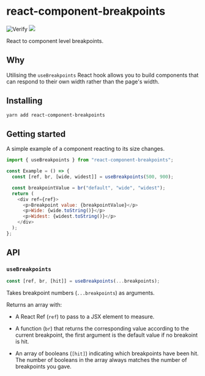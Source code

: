 # react-component-breakpoints

![Verify](https://github.com/LeeCheneler/react-component-breakpoints/workflows/Verify/badge.svg)
<img style="display: inline-block; margin-right: 5px;" src="https://badgen.net/github/release/LeeCheneler/react-component-breakpoints" />


React to component level breakpoints.

## Why

Utilising the `useBreakpoints` React hook allows you to build components that can respond to their own width rather than the page's width.

## Installing

```sh
yarn add react-component-breakpoints
```

## Getting started

A simple example of a component reacting to its size changes.

```js
import { useBreakpoints } from "react-component-breakpoints";

const Example = () => {
  const [ref, br, [wide, widest]] = useBreakpoints(500, 900);

  const breakpointValue = br("default", "wide", "widest");
  return (
    <div ref={ref}>
      <p>Breakpoint value: {breakpointValue}</p>
      <p>Wide: {wide.toString()}</p>
      <p>Widest: {widest.toString()}</p>
    </div>
  );
};
```

## API

### `useBreakpoints`

```js
const [ref, br, [hit]] = useBreakpoints(...breakpoints);
```

Takes breakpoint numbers (`...breakpoints`) as arguments.

Returns an array with:

- A React Ref (`ref`) to pass to a JSX element to measure.

- A function (`br`) that returns the corresponding value according to the current breakpoint, the first argument is the default value if no breakoint is hit.

- An array of booleans (`[hit]`) indicating which breakpoints have been hit. The number of booleans in the array always matches the number of breakpoints you gave.
